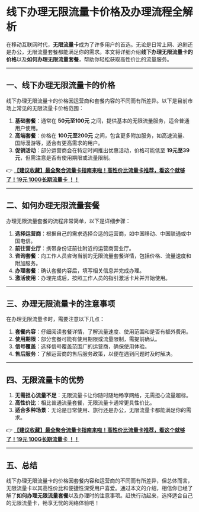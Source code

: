 # 线下办理无限流量卡价格及办理流程全解析

在移动互联网时代，**无限流量卡**成为了许多用户的首选。无论是日常上网、追剧还是办公，无限流量套餐都能满足你的需求。本文将详细介绍**线下办理无限流量卡的价格**以及**如何办理无限流量套餐**，帮助你轻松获取高性价比的流量服务。

---

## 一、线下办理无限流量卡的价格

线下办理无限流量卡的价格因运营商和套餐内容的不同而有所差异。以下是目前市场上常见的无限流量卡价格范围：

1. **基础套餐**：通常在 **50元至100元** 之间，提供基本的无限流量服务，适合普通用户使用。
2. **高端套餐**：价格在 **100元至200元** 之间，包含更多附加服务，如高速流量、国际漫游等，适合有更高需求的用户。
3. **促销活动**：部分运营商会在特定时间推出优惠活动，价格可能低至 **19元至39元**，但需注意是否有使用期限或流量限制。

👉 **[【建议收藏】最全聚合流量卡指南来啦！高性价比流量卡推荐，看这个就够了！19元 100G长期流量卡 ！！](https://bit.ly/Liuliangka)**

---

## 二、如何办理无限流量套餐

办理无限流量套餐的流程非常简单，以下是详细步骤：

1. **选择运营商**：根据自己的需求选择合适的运营商，如中国移动、中国联通或中国电信。
2. **前往营业厅**：携带身份证前往附近的运营商营业厅。
3. **咨询套餐**：向工作人员咨询当前的无限流量套餐详情，包括价格、流量速度和附加服务。
4. **办理套餐**：确认套餐内容后，填写相关信息并完成办理。
5. **激活使用**：办理完成后，按照工作人员的指引激活卡片并开始使用。

---

## 三、办理无限流量卡的注意事项

在办理无限流量卡时，需要注意以下几点：

1. **套餐内容**：仔细阅读套餐详情，了解流量速度、使用范围和是否有额外费用。
2. **使用期限**：部分套餐可能有使用期限或流量限制，需提前确认。
3. **信号覆盖**：选择信号覆盖范围广的运营商，确保使用体验。
4. **售后服务**：了解运营商的售后服务政策，以便在遇到问题时及时解决。

---

## 四、无限流量卡的优势

1. **无需担心流量不足**：无限流量卡让你随时随地畅享网络，无需担心流量超标。
2. **高性价比**：相比普通流量套餐，无限流量卡通常更具性价比。
3. **适合多种场景**：无论是日常使用、旅行还是办公，无限流量卡都能满足你的需求。

👉 **[【建议收藏】最全聚合流量卡指南来啦！高性价比流量卡推荐，看这个就够了！19元 100G长期流量卡 ！！](https://bit.ly/Liuliangka)**

---

## 五、总结

线下办理无限流量卡的价格因套餐内容和运营商的不同而有所差异，但总体而言，无限流量卡以其高性价比和便捷性深受用户喜爱。通过本文的介绍，相信你已经了解了**如何办理无限流量套餐**以及办理时的注意事项。赶快行动起来，选择适合自己的无限流量卡，畅享无忧的网络体验吧！